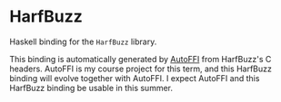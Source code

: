 # HarfBuzz

Haskell binding for the `HarfBuzz` library.

This binding is automatically generated by [AutoFFI](https://github.com/Krantz-XRF/AutoFFI) from HarfBuzz's C headers. AutoFFI is my course project for this term, and this HarfBuzz binding will evolve together with AutoFFI. I expect AutoFFI and this HarfBuzz binding be usable in this summer.
